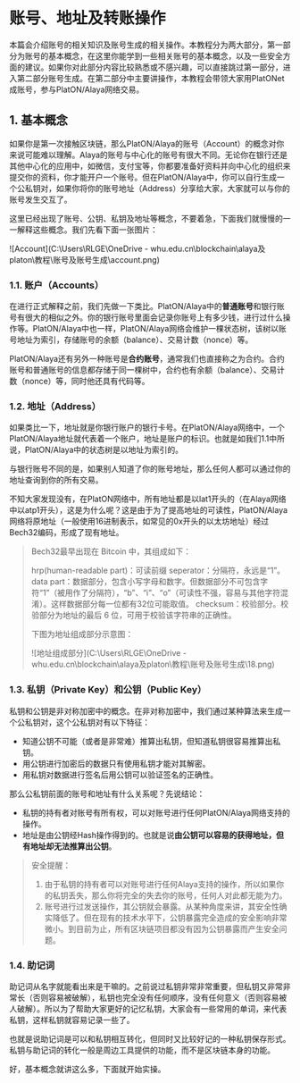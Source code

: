 ﻿# 账号、地址及转账操作

本篇会介绍账号的相关知识及账号生成的相关操作。本教程分为两大部分，第一部分为账号的基本概念，在这里你能学到一些相关账号的基本概念，以及一些安全方面的建议。如果你对此部分内容比较熟悉或不感兴趣，可以直接跳过第一部分，进入第二部分账号生成。在第二部分中主要讲操作，本教程会带领大家用PlatONet成账号，参与PlatON/Alaya网络交易。

## 1. 基本概念

如果你是第一次接触区块链，那么PlatON/Alaya的账号（Account）的概念对你来说可能难以理解。Alaya的账号与中心化的账号有很大不同。无论你在银行还是其他中心化的应用中，如微信，支付宝等，你都要准备好资料并向中心化的组织来提交你的资料，你才能开户一个账号。但在PlatON/Alaya中，你可以自行生成一个公私钥对，如果你将你的账号地址（Address）分享给大家，大家就可以与你的账号发生交互了。

这里已经出现了账号、公钥、私钥及地址等概念，不要着急，下面我们就慢慢的一一解释这些概念。我们先看下面一张图片：

![Account](C:\Users\RLGE\OneDrive - whu.edu.cn\blockchain\alaya及platon\教程\账号及账号生成\account.png)

### 1.1. 账户（Accounts）

在进行正式解释之前，我们先做一下类比。PlatON/Alaya中的**普通账号**和银行账号有很大的相似之外。你的银行账号里面会记录你账号上有多少钱，进行过什么操作等。PlatON/Alaya中也一样，PlatON/Alaya网络会维护一棵状态树，该树以账号地址为索引，存储账号的余额（balance）、交易计数（nonce）等。

PlatON/Alaya还有另外一种账号是**合约账号**，通常我们也直接称之为合约。合约账号和普通账号的信息都存储于同一棵树中，合约也有余额（balance）、交易计数（nonce）等，同时他还具有代码等。

### 1.2. 地址（Address）

如果类比一下，地址就是你银行账户的银行卡号。在PlatON/Alaya网络中，一个PlatON/Alaya地址就代表着一个账户，地址是账户的标识。也就是如我们1.1中所说，PlatON/Alaya中的状态树是以地址为索引的。

与银行账号不同的是，如果别人知道了你的账号地址，那么任何人都可以通过你的地址查询到你的所有交易。

不知大家发现没有，在PlatON网络中，所有地址都是以lat1开头的（在Alaya网络中以atp1开头），这是为什么呢？这是由于为了提高地址的可读性，PlatON/Alaya网络将原地址（一般使用16进制表示，如常见的0x开头的以太坊地址）经过Bech32编码，形成了现有地址。

>Bech32最早出现在 Bitcoin 中，其组成如下：
>
>hrp(human-readable part)：可读前缀
>seperator：分隔符，永远是“1”。
>data part：数据部分，包含小写字母和数字。但数据部分不可包含字符“1”（被用作了分隔符），“b”、“i”、“o”（可读性不强，容易与其他字符混淆）。这样数据部分每一位都有32位可能取值。
>checksum：校验部分。校验部分为地址的最后 6 位，可用于校验该字符串的正确性。
>
>下图为地址组成部分示意图：
>
>![地址组成部分](C:\Users\RLGE\OneDrive - whu.edu.cn\blockchain\alaya及platon\教程\账号及账号生成\18.png)

### 1.3. 私钥（Private Key）和公钥（Public Key）

私钥和公钥是非对称加密中的概念。在非对称加密中，我们通过某种算法来生成一个公私钥对，这个公私钥对有以下特征：

- 知道公钥不可能（或者是非常难）推算出私钥，但知道私钥很容易推算出私钥。
- 用公钥进行加密后的数据只有使用私钥才能对其解密。
- 用私钥对数据进行签名后用公钥可以验证签名的正确性。

那么公私钥前面的账号和地址有什么关系呢？先说结论：

- 私钥的持有者对账号有所有权，可以对账号进行任何PlatON/Alaya网络支持的操作。
- 地址是由公钥经Hash操作得到的。也就是说**由公钥可以容易的获得地址，但有地址却无法推算出公钥**。

> 安全提醒：
>
> 1. 由于私钥的持有者可以对账号进行任何Alaya支持的操作，所以如果你的私钥丢失，那么你将完全的失去你的账号，任何人对此都无能为力。
> 2. 账号进行过发送操作，其公钥就会暴露。从某种角度来讲，其安全性确实降低了。但在现有的技术水平下，公钥暴露完全造成的安全影响非常微小。到目前为止，所有区块链项目都没有因为公钥暴露而产生安全问题。

### 1.4. 助记词

助记词从名字就能看出来是干嘛的。之前说过私钥非常非常重要，但私钥又非常非常长（否则容易被破解），私钥也完全没有任何顺序，没有任何意义（否则容易被人破解）。所以为了帮助大家更好的记忆私钥，大家会有一些常用的单词，来代表私钥，这样私钥就容易记录一些了。

也就是说助记词是可以和私钥相互转化，但同时又比较好记的一种私钥保存形式。私钥与助记词的转化一般是周边工具提供的功能，而不是区块链本身的功能。

好，基本概念就讲这么多，下面就开始实操。